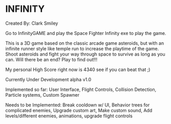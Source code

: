 # INFINITY
Created By:  Clark Smiley

Go to InfinityGAME and play the Space Fighter Infinity exe to play the game.

This is a 3D game based on the classic arcade game asteroids, but with an infinite runner style like temple run to increase the playtime of the game.  Shoot asteroids and fight your way through space to survive as long as you can.  Will there be an end? Play to find out!!!  

My personal High Score right now is 4340 see if you can beat that ;)

Currently Under Development alpha v1.0

Implemented so far: User Interface, Flight Controls, Collision Detection, Particle systems, Custom Spawner

Needs to be Implemented: Break cooldown w/ UI, Behavior trees for complicated enemies, Upgrade custom art, Make custom sound, Add levels/different enemies, animations, upgrade flight controls
